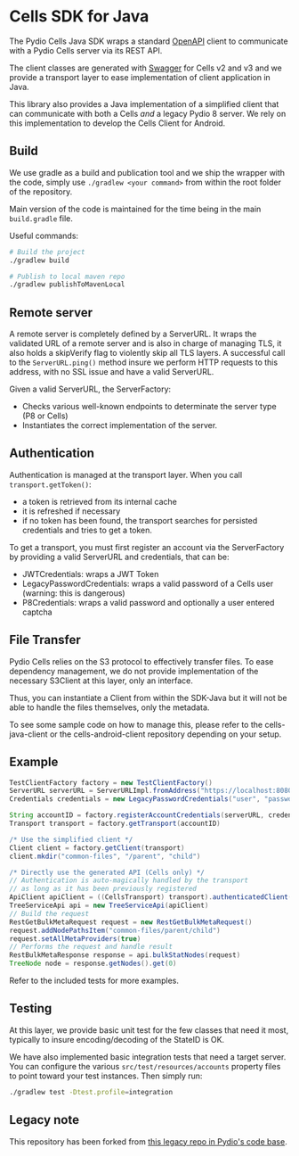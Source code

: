 # Cells SDK for Java

The Pydio Cells Java SDK wraps a standard [OpenAPI](https://www.openapis.org) client to communicate with a Pydio Cells server via its REST API.

The client classes are generated with [Swagger](https://swagger.io) for Cells v2 and v3 and we provide a transport layer to ease implementation of client application in Java.

This library also provides a Java implementation of a simplified client that can communicate with both a Cells _and_ a legacy Pydio 8 server. We rely on this implementation to develop the Cells Client for Android.

## Build

We use gradle as a build and publication tool and we ship the wrapper with the code, simply use `./gradlew <your command>` from within the root folder of the repository.

Main version of the code is maintained for the time being in the main `build.gradle` file.

Useful commands:

```sh
# Build the project
./gradlew build

# Publish to local maven repo
./gradlew publishToMavenLocal
```

## Remote server

A remote server is completely defined by a ServerURL. It wraps the validated URL of a remote server and is also in charge of managing TLS, it also holds a skipVerify flag to violently skip all TLS layers.
A successful call to the `ServerURL.ping()` method insure we perform HTTP requests to this address, with no SSL issue and have a valid ServerURL.

Given a valid ServerURL, the ServerFactory:

- Checks various well-known endpoints to determinate the server type (P8 or Cells)
- Instantiates the correct implementation of the server.

## Authentication

Authentication is managed at the transport layer. When you call `transport.getToken()`:

- a token is retrieved from its internal cache
- it is refreshed if necessary
- if no token has been found, the transport searches for persisted credentials and tries to get a token.

To get a transport, you must first register an account via the ServerFactory by providing a valid ServerURL and credentials, that can be:

- JWTCredentials: wraps a JWT Token
- LegacyPasswordCredentials: wraps a valid password of a Cells user (warning: this is dangerous)
- P8Credentials: wraps a valid password and optionally a user entered captcha

## File Transfer

Pydio Cells relies on the S3 protocol to effectively transfer files. To ease dependency management, we do not provide implementation of the necessary S3Client at this layer, only an interface.  

Thus, you can instantiate a Client from within the SDK-Java but it will not be able to handle the files themselves, only the metadata.

To see some sample code on how to manage this, please refer to the cells-java-client or the cells-android-client repository depending on your setup.

## Example

```groovy
TestClientFactory factory = new TestClientFactory()
ServerURL serverURL = ServerURLImpl.fromAddress("https://localhost:8080", true)
Credentials credentials = new LegacyPasswordCredentials("user", "password")

String accountID = factory.registerAccountCredentials(serverURL, credentials)
Transport transport = factory.getTransport(accountID)

/* Use the simplified client */
Client client = factory.getClient(transport)
client.mkdir("common-files", "/parent", "child")

/* Directly use the generated API (Cells only) */
// Authentication is auto-magically handled by the transport 
// as long as it has been previously registered
ApiClient apiClient = ((CellsTransport) transport).authenticatedClient()
TreeServiceApi api = new TreeServiceApi(apiClient)
// Build the request
RestGetBulkMetaRequest request = new RestGetBulkMetaRequest()
request.addNodePathsItem("common-files/parent/child")
request.setAllMetaProviders(true)
// Performs the request and handle result
RestBulkMetaResponse response = api.bulkStatNodes(request)
TreeNode node = response.getNodes().get(0)
```

Refer to the included tests for more examples.

## Testing

At this layer, we provide basic unit test for the few classes that need it most, typically to insure encoding/decoding of the StateID is OK.

We have also implemented basic integration tests that need a target server.
You can configure the various `src/test/resources/accounts` property files to point toward your test instances. Then simply run:

```sh
./gradlew test -Dtest.profile=integration
```

## Legacy note

This repository has been forked from [this legacy repo in Pydio's code base](https://github.com/pydio/pydio-sdk-java-v2).

